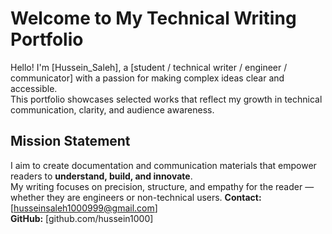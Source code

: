 # Welcome to My Technical Writing Portfolio

Hello! I'm [Hussein_Saleh], a [student / technical writer / engineer / communicator] with a passion for making complex ideas clear and accessible.  
This portfolio showcases selected works that reflect my growth in technical communication, clarity, and audience awareness.

## Mission Statement

I aim to create documentation and communication materials that empower readers to **understand, build, and innovate**.  
My writing focuses on precision, structure, and empathy for the reader — whether they are engineers or non-technical users.
**Contact:** [husseinsaleh1000999@gmail.com]  
**GitHub:** [github.com/hussein1000]
